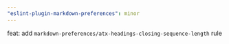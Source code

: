 ```yaml
---
"eslint-plugin-markdown-preferences": minor
---
```


feat: add `markdown-preferences/atx-headings-closing-sequence-length` rule
